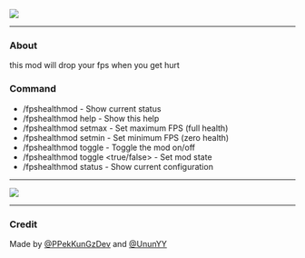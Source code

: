 ![](https://cdn-dms.mckimkung.in.th/1i4orbucg/fpsdrop-thumbnail.png)

---

### **About**
this mod will drop your fps when you get hurt

### **Command**
- /fpshealthmod - Show current status <br/>
- /fpshealthmod help - Show this help <br/>
- /fpshealthmod setmax <fps> - Set maximum FPS (full health) <br/>
- /fpshealthmod setmin <fps> - Set minimum FPS (zero health) <br/>
- /fpshealthmod toggle - Toggle the mod on/off <br/>
- /fpshealthmod toggle <true/false> - Set mod state <br/>
- /fpshealthmod status - Show current configuration <br/>
---

![](https://cdn-dms.mckimkung.in.th/1i784zu8m/Screenshot%202025-02-24%20202321.png)

---

### **Credit**
Made by [@PPekKunGzDev](https://ppekkungz.in.th) and [@UnunYY](https://github.com/ununv2/)
